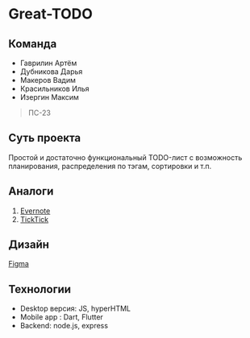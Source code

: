 # Great-TODO

## Команда
- Гаврилин Артём
- Дубникова Дарья
- Макеров Вадим
- Красильников Илья
- Изергин Максим
> ПС-23

## Суть проекта
Простой и достаточно функциональный TODO-лист с возможность планирования, распределения по тэгам, сортировки и т.п.

## Аналоги
1. [Evernote](https://evernote.com)
2. [TickTick](https://ticktick.com)

## Дизайн
[Figma](https://www.figma.com/file/217oCKekf4CtDvQ0s18nFZ/Great-TODO?node-id=0%3A1)

## Технологии
 - Desktop версия:
    JS, hyperHTML
 - Mobile app : 
    Dart, Flutter
 - Backend:
    node.js, express
